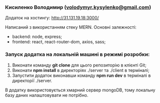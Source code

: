 ### Кисиленко Володимир (volodymyr.kysylenko@gmail.com)

Додаток на хостингу: http://31.131.19.18:3000/

Написаний з використанням стеку MERN. 
Основні залежності:
- backend: node, express;
- frontend: react, react-router-dom, axios, sass;

### Запуск додатка на локальній машині в режимі розробки:
1. Виконати команду **git clone** для цього репозиторію в клієнті Git;
2. Виконати **npm install** в директоріях ./server та ./client в терміналі;
3. Запустити додаток виконавши команду **npm run dev** в терміналі в директорії ./server.

В додатку використовується хмарний сервер mongoDB, тому локальну базу даних налаштовувати не потрібно.
